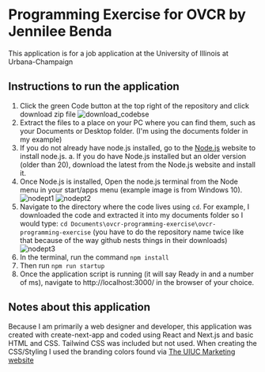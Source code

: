 # Programming Exercise for OVCR by Jennilee Benda
This application is for a job application at the University of Illinois at Urbana-Champaign

## Instructions to run the application

1. Click the green Code button at the top right of the repository and click download zip file
![download_codebse](https://github.com/jennileerose/ovcr-programming-exercise/assets/4683606/4ed0a8f7-9ce1-44a6-87b2-8642d7ffca8c)
2. Extract the files to a place on your PC where you can find them, such as your Documents or Desktop folder. (I'm using the documents folder in my example)
3. If you do not already have node.js installed, go to the [Node.js](https://nodejs.org/en/download) website to install node.js. 
    a. If you do have Node.js installed but an older version (older than 20), download the latest from the Node.js website and install it.
4. Once Node.js is installed, Open the node.js terminal from the Node menu in your start/apps menu (example image is from Windows 10).
![nodept1](https://github.com/jennileerose/ovcr-programming-exercise/assets/4683606/30627904-c6e2-4e7b-8695-e8f049bce0a1)
![nodept2](https://github.com/jennileerose/ovcr-programming-exercise/assets/4683606/b0f3210d-ce03-425a-b364-79938956818c)
5. Navigate to the directory where the code lives using `cd`. For example, I downloaded the code and extracted it into my documents folder so I would type: `cd Documents\ovcr-programming-exercise\ovcr-programming-exercise` (you have to do the repository name twice like that because of the way github nests things in their downloads)
![nodept3](https://github.com/jennileerose/ovcr-programming-exercise/assets/4683606/d7a0b490-1b09-4473-8ae2-482feebd169d)
6. In the terminal, run the command `npm install`
7. Then run `npm run startup`
6. Once the application script is running (it will say Ready in and a number of ms), navigate to http://localhost:3000/ in the browser of your choice.

## Notes about this application

Because I am primarily a web designer and developer, this application was created with create-next-app and coded using React and Next.js and basic HTML and CSS. Tailwind CSS was included but not used. When creating the CSS/Styling I used the branding colors found via [The UIUC Marketing website](https://marketing.illinois.edu/visual-identity/color)